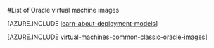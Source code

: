 <!-- not suitable Mooncake -->

<properties
  pageTitle="List of Oracle VM images | Azure"
  description="Get the list of Oracle images in the Azure Gallery and learn how to create an Oracle virtual machine."
  services="virtual-machines-linux"
  documentationCenter=""
  authors="rickstercdn"
  manager="timlt"
  editor=""
  tags="azure-service-management, azure-resource-manager"/>

<tags
	ms.service="virtual-machines-linux"
	ms.date="05/17/2016"
	wacn.date=""/>

#List of Oracle virtual machine images

[AZURE.INCLUDE [learn-about-deployment-models](../includes/learn-about-deployment-models-both-include.md)]

[AZURE.INCLUDE [virtual-machines-common-classic-oracle-images](../includes/virtual-machines-common-classic-oracle-images.md)]
